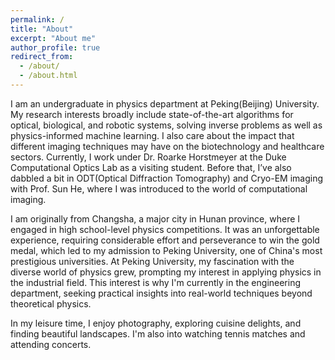 ```yaml
---
permalink: /
title: "About"
excerpt: "About me"
author_profile: true
redirect_from: 
  - /about/
  - /about.html
---
```


I am an undergraduate in physics department at Peking(Beijing) University. My research interests broadly include state-of-the-art algorithms for optical, biological, and robotic systems, solving inverse problems as well as physics-informed machine learning. I also care about the impact that different imaging techniques may have on the biotechnology and healthcare sectors. Currently, I work under Dr. Roarke Horstmeyer at the Duke Computational Optics Lab as a visiting student. Before that, I’ve also dabbled a bit in ODT(Optical Diffraction Tomography) and 
Cryo-EM imaging with Prof. Sun He, where I was introduced to the world of computational imaging.

I am originally from Changsha, a major city in Hunan province, where I engaged in high school-level physics competitions. It was an unforgettable experience, requiring considerable effort and perseverance to win the gold medal, which led to my admission to Peking University, one of China's most prestigious universities. At Peking University, my fascination with the diverse world of physics grew, prompting my interest in applying physics in the industrial field. This interest is why I'm currently in the engineering department, seeking practical insights into real-world techniques beyond theoretical physics.

In my leisure time, I enjoy photography, exploring cuisine delights, and finding beautiful landscapes. I'm also into watching tennis matches and attending concerts.
